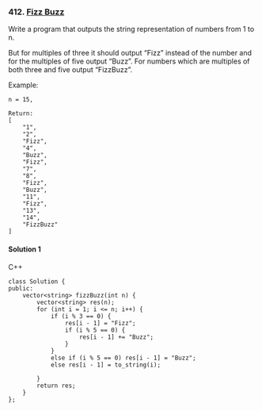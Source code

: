### 412\. [Fizz Buzz](https://leetcode.com/problems/fizz-buzz/)

Write a program that outputs the string representation of numbers from 1 to n.

But for multiples of three it should output “Fizz” instead of the number and for the multiples of five output “Buzz”. For numbers which are multiples of both three and five output “FizzBuzz”.

Example:
```
n = 15,

Return:
[
    "1",
    "2",
    "Fizz",
    "4",
    "Buzz",
    "Fizz",
    "7",
    "8",
    "Fizz",
    "Buzz",
    "11",
    "Fizz",
    "13",
    "14",
    "FizzBuzz"
]
```

#### Solution 1

C++

```
class Solution {
public:
    vector<string> fizzBuzz(int n) {
        vector<string> res(n);
        for (int i = 1; i <= n; i++) {
            if (i % 3 == 0) {
                res[i - 1] = "Fizz";
                if (i % 5 == 0) {
                    res[i - 1] += "Buzz";
                }
            }
            else if (i % 5 == 0) res[i - 1] = "Buzz";
            else res[i - 1] = to_string(i);
            
        }
        return res;
    }
};
```
